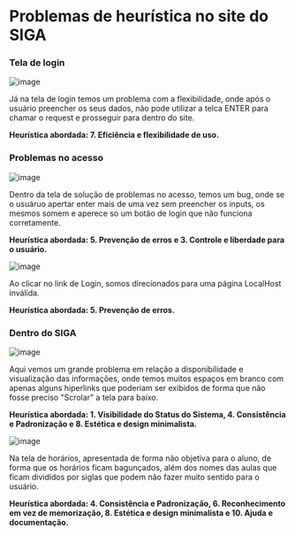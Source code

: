 
# Problemas de heurística no site do SIGA


### Tela de login
![image](https://github.com/Caboia/Bertoti/assets/111662298/6aac67ae-803f-49f0-86e7-4fb1d4ceb324)

Já na tela de login temos um problema com a flexibilidade, onde após o usuário preencher os seus dados, não pode utilizar a telca ENTER para chamar o request e prosseguir para dentro do site.

<strong>Heurística abordada: 7. Eficiência e flexibilidade de uso.</strong>

### Problemas no acesso
![image](https://github.com/Caboia/Bertoti/assets/111662298/dadff738-f710-4704-b054-9b17b948543c)

Dentro da tela de solução de problemas no acesso, temos um bug, onde se o usuáruo apertar enter mais de uma vez sem preencher os inputs, os mesmos somem e aperece so um botão de login que não funciona corretamente.

<strong>Heurística abordada: 5. Prevenção de erros e 3. Controle e liberdade para o usuário.</strong>

![image](https://github.com/Caboia/Bertoti/assets/111662298/c06fac6d-291c-4c9e-b2a2-203d50c77c00)

Ao clicar no link de Login, somos direcionados para uma página LocalHost inválida.

<strong>Heurística abordada: 5. Prevenção de erros.</strong>

### Dentro do SIGA
![image](https://github.com/Caboia/Bertoti/assets/111662298/1fec02b0-534d-44de-9dba-68ec5786ff7a)

Aqui vemos um grande problema em relação a disponibilidade e visualização das informações, onde temos muitos espaços em branco com apenas alguns hiperlinks que poderiam ser exibidos de forma que não fosse preciso "Scrolar" a tela para baixo.

<strong>Heurística abordada: 1. Visibilidade do Status do Sistema, 4. Consistência e Padronização e 8. Estética e design minimalista.</strong>

![image](https://github.com/Caboia/Bertoti/assets/111662298/59327d47-6e8b-48e9-9296-b7a1337ece77)

Na tela de horários, apresentada de forma não objetiva para o aluno, de forma que os horários ficam bagunçados, além dos nomes das aulas que ficam divididos por siglas que podem não fazer muito sentido para o usuário.

<strong>Heurística abordada: 4. Consistência e Padronização, 6. Reconhecimento em vez de memorização, 8. Estética e design minimalista e 10. Ajuda e documentação.</strong>
